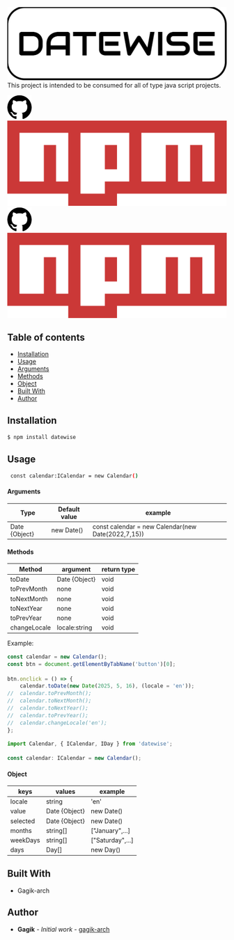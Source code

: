 <a href="#">
    <img src="./datewise.png" width="auto" title="demo">
</a>
This project is intended to be consumed for all of type java script projects.

[![Build Status](./github-logo.png)](https://github.com/Gagik-arch/datewise)
[![npm version](./npm-logo.png)](https://www.npmjs.com/package/datewise)
<span>
    <a href="https://github.com/Gagik-arch/datewise" title="Build Status">
        <img src="./github-logo.png" width="auto">
    </a>
       <a href="https://www.npmjs.com/package/datewise" title="npm version">
        <img src="./npm-logo.png" width="auto" >
    </a>
</span>

## Table of contents

-   [Installation](#installation)
-   [Usage](#usage)
-   [Arguments](#Arguments)
-   [Methods](#Methods)
-   [Object](#Object)
-   [Built With](#built-with)
-   [Author](#author)

## Installation

```sh
$ npm install datewise
```

## Usage

```sh
 const calendar:ICalendar = new Calendar()
```

#### Arguments

| Type          | Default value | example                                            |
| ------------- | ------------- | -------------------------------------------------- |
| Date {Object} | new Date()    | const calendar = new Calendar(new Date(2022,7,15)) |

#### Methods

| Method      | argument      | return type  |
| ----------- | ------------- | ------------ |
| toDate      | Date {Object} |     void     |
| toPrevMonth | none          |     void     |
| toNextMonth | none          |     void     |
| toNextYear  | none          |     void     |
| toPrevYear  | none          |     void     |
| changeLocale| locale:string |     void     |

Example:

```js
const calendar = new Calendar();
const btn = document.getElementByTabName('button')[0];

btn.onclick = () => {
    calendar.toDate(new Date(2025, 5, 16), (locale = 'en'));
//  calendar.toPrevMonth();
//  calendar.toNextMonth();
//  calendar.toNextYear();
//  calendar.toPrevYear();
//  calendar.changeLocale('en');
};
```

```ts
import Calendar, { ICalendar, IDay } from 'datewise';

const calendar: ICalendar = new Calendar();
```

#### Object

| keys     | values        |     example      |
| -------- | ------------- |     --------     |
| locale   | string        |       'en'       |
| value    | Date {Object} |    new Date()    |
| selected | Date {Object} |    new Date()    |
| months   | string[]      | ["January",...]  |
| weekDays | string[]      | ["Saturday",...] |
| days     | Day[]         |     new Day()    |
 
## Built With 

-   Gagik-arch

## Author

-   **Gagik** - _Initial work_ - [gagik-arch](https://github.com/Gagik-arch/datewise)
